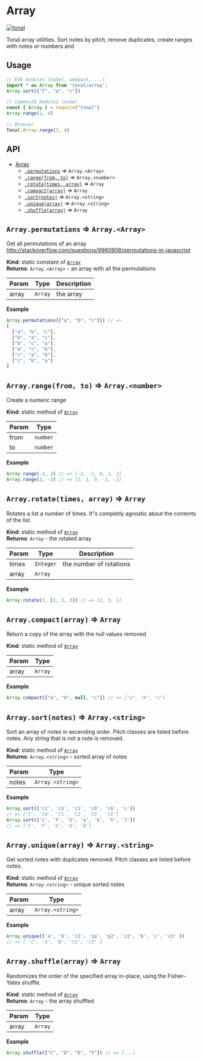 <a name="module_Array"></a>

# Array
[![tonal](https://img.shields.io/badge/tonal-array-yellow.svg)](https://www.npmjs.com/browse/keyword/tonal)

Tonal array utilities. Sort notes by pitch, remove duplicates,
create ranges with notes or numbers and

## Usage

```js
// ES6 modules (babel, webpack, ...)
import * as Array from 'tonal/array';
Array.sort(["f", "a", "c"])

// CommonJS modules (node)
const { Array } = require("tonal")
Array.range(1, 4)

// Browser
Tonal.Array.range(1, 4)
```

## API


* [Array](#module_Array)
    * [`.permutations`](#module_Array.permutations) ⇒ <code>Array.&lt;Array&gt;</code>
    * [`.range(from, to)`](#module_Array.range) ⇒ <code>Array.&lt;number&gt;</code>
    * [`.rotate(times, array)`](#module_Array.rotate) ⇒ <code>Array</code>
    * [`.compact(array)`](#module_Array.compact) ⇒ <code>Array</code>
    * [`.sort(notes)`](#module_Array.sort) ⇒ <code>Array.&lt;string&gt;</code>
    * [`.unique(array)`](#module_Array.unique) ⇒ <code>Array.&lt;string&gt;</code>
    * [`.shuffle(array)`](#module_Array.shuffle) ⇒ <code>Array</code>

<a name="module_Array.permutations"></a>

## `Array.permutations` ⇒ <code>Array.&lt;Array&gt;</code>
Get all permutations of an array
http://stackoverflow.com/questions/9960908/permutations-in-javascript

**Kind**: static constant of [<code>Array</code>](#module_Array)  
**Returns**: <code>Array.&lt;Array&gt;</code> - an array with all the permutations  

| Param | Type | Description |
| --- | --- | --- |
| array | <code>Array</code> | the array |

**Example**  
```js
Array.permutations(["a", "b", "c"])) // =>
[
  ["a", "b", "c"],
  ["b", "a", "c"],
  ["b", "c", "a"],
  ["a", "c", "b"],
  ["c", "a", "b"],
  ["c", "b", "a"]
]
```
<a name="module_Array.range"></a>

## `Array.range(from, to)` ⇒ <code>Array.&lt;number&gt;</code>
Create a numeric range

**Kind**: static method of [<code>Array</code>](#module_Array)  

| Param | Type |
| --- | --- |
| from | <code>number</code> | 
| to | <code>number</code> | 

**Example**  
```js
Array.range(-2, 2) // => [-2, -1, 0, 1, 2]
Array.range(2, -2) // => [2, 1, 0, -1, -2]
```
<a name="module_Array.rotate"></a>

## `Array.rotate(times, array)` ⇒ <code>Array</code>
Rotates a list a number of times. It"s completly agnostic about the
contents of the list.

**Kind**: static method of [<code>Array</code>](#module_Array)  
**Returns**: <code>Array</code> - the rotated array  

| Param | Type | Description |
| --- | --- | --- |
| times | <code>Integer</code> | the number of rotations |
| array | <code>Array</code> |  |

**Example**  
```js
Array.rotate(1, [1, 2, 3]) // => [2, 3, 1]
```
<a name="module_Array.compact"></a>

## `Array.compact(array)` ⇒ <code>Array</code>
Return a copy of the array with the null values removed

**Kind**: static method of [<code>Array</code>](#module_Array)  

| Param | Type |
| --- | --- |
| array | <code>Array</code> | 

**Example**  
```js
Array.compact(["a", "b", null, "c"]) // => ["a", "b", "c"]
```
<a name="module_Array.sort"></a>

## `Array.sort(notes)` ⇒ <code>Array.&lt;string&gt;</code>
Sort an array of notes in ascending order. Pitch classes are listed
before notes. Any string that is not a note is removed.

**Kind**: static method of [<code>Array</code>](#module_Array)  
**Returns**: <code>Array.&lt;string&gt;</code> - sorted array of notes  

| Param | Type |
| --- | --- |
| notes | <code>Array.&lt;string&gt;</code> | 

**Example**  
```js
Array.sort(['c2', 'c5', 'c1', 'c0', 'c6', 'c'])
// => ['C', 'C0', 'C1', 'C2', 'C5', 'C6']
Array.sort(['c', 'F', 'G', 'a', 'b', 'h', 'J'])
// => ['C', 'F', 'G', 'A', 'B']
```
<a name="module_Array.unique"></a>

## `Array.unique(array)` ⇒ <code>Array.&lt;string&gt;</code>
Get sorted notes with duplicates removed. Pitch classes are listed
before notes.

**Kind**: static method of [<code>Array</code>](#module_Array)  
**Returns**: <code>Array.&lt;string&gt;</code> - unique sorted notes  

| Param | Type |
| --- | --- |
| array | <code>Array.&lt;string&gt;</code> | 

**Example**  
```js
Array.unique(['a', 'b', 'c2', '1p', 'p2', 'c2', 'b', 'c', 'c3' ])
// => [ 'C', 'A', 'B', 'C2', 'C3' ]
```
<a name="module_Array.shuffle"></a>

## `Array.shuffle(array)` ⇒ <code>Array</code>
Randomizes the order of the specified array in-place, using the Fisher–Yates shuffle.

**Kind**: static method of [<code>Array</code>](#module_Array)  
**Returns**: <code>Array</code> - the array shuffled  

| Param | Type |
| --- | --- |
| array | <code>Array</code> | 

**Example**  
```js
Array.shuffle(["C", "D", "E", "F"]) // => [...]
```
